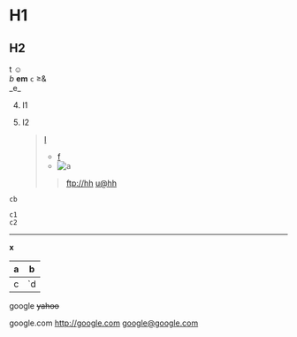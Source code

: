 # H1

H2
--

t ☺  
*b* **em** `c`
&ge;\&\
\_e\_

4) I1

5) I2
   > [l](/u "t")
   >
   > - [f]
   > - ![a](/u "t")
   >
   >> <ftp://hh>
   >> <u@hh>

~~~ l☺
cb
~~~

    c1
    c2

***

<div>
<b>x</b>
</div>

| a | b |
| --- | --- |
| c | `d|` \| e |

google ~~yahoo~~

google.com http://google.com google@google.com

[f]: /u "t"
